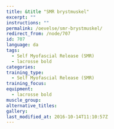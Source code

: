 ```yaml
---
title: &title "SMR brystmuskel"
excerpt: ""
instructions: ""
permalink: /oevelse/smr-brystmuskel/
redirect_from: /node/707
id: 707
language: da
tags:
  - Self Myofascial Release (SMR)
  - lacrosse bold
categories:
training_type: 
  - Self Myofascial Release (SMR)
training_focus: 
equipment:
  - lacrosse bold
muscle_group:
alternative_titles:
gallery:
last_modified_at: 2016-10-14T11:10:57Z
---
```



